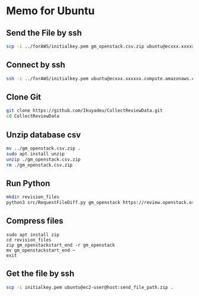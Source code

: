 # Memo for Ubuntu

## Send the File by ssh
```sh
scp -i ../forAWS/initialkey.pem gm_openstack.csv.zip ubuntu@ecxxx.xxxxxx.compute.amazonaws.com:~/
```

## Connect by ssh
```sh
ssh -i ../forAWS/initialkey.pem ubuntu@ecxxx.xxxxxx.compute.amazonaws.com
```

## Clone Git
```sh
git clone https://github.com/Ikuyadeu/CollectReviewData.git
cd CollectReviewData
```

## Unzip database csv
```sh
mv ../gm_openstack.csv.zip .
sudo apt install unzip
unzip ./gm_openstack.csv.zip
rm ./gm_openstack.csv.zip
```

## Run Python
```sh
mkdir revision_files
python3 src/RequestFileDiff.py gm_openstack https://review.openstack.org start end --from-ini
```

## Compress files
```
sudo apt install zip
cd revision_files
zip gm_openstackstart_end -r gm_openstack
mv gm_openstackstart_end ~
exit
```


## Get the file by ssh
```sh
scp -i initialkey.pem ubuntu@ec2-user@host:send_file_path.zip .
```
